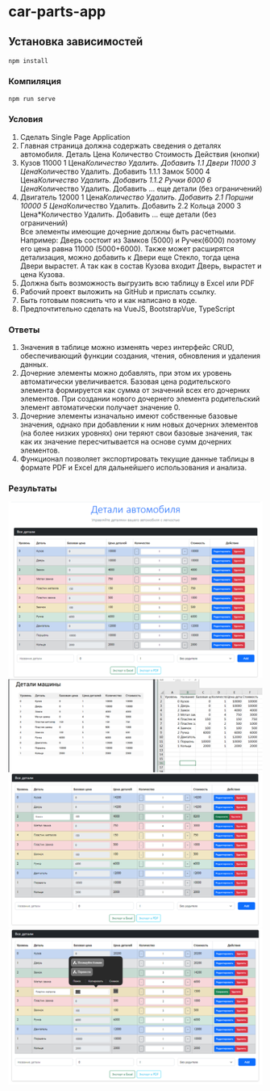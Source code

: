 # car-parts-app
## Установка зависимостей
```
npm install
```
### Компиляция
```
npm run serve
```
### Условия
 1. Сделать Single Page Application
2. Главная страница должна содержать сведения о деталях автомобиля.
Деталь	Цена	Количество	Стоимость	Действия (кнопки)
1. Кузов	11000	1	Цена*Количество	Удалить. Добавить
1.1 Двери 	11000	3	Цена*Количество	Удалить. Добавить
1.1.1 Замок	5000	4	Цена*Количество	Удалить. Добавить
1.1.2 Ручки 	6000	6	Цена*Количество	Удалить. Добавить
… еще детали (без ограничений)				
2. Двигатель	12000	1	Цена*Количество	Удалить. Добавить
2.1 Поршни	10000	5	Цена*Количество	Удалить. Добавить
2.2 Кольца 	2000	3	Цена*Количество	Удалить. Добавить
… еще детали (без ограничений)				
 Все элементы имеющие дочерние должны быть расчетными. Например: Дверь состоит из Замков (5000) и Ручек(6000) поэтому его цена равна 11000 (5000+6000).
Также может расширятся детализация, можно добавить к Двери еще Стекло, тогда цена Двери вырастет. А так как в состав Кузова входит Дверь, вырастет и цена Кузова. 
3. Должна быть возможность выгрузить всю таблицу в Excel или PDF
4. Рабочий проект выложить на GitHub и прислать ссылку.
5. Быть готовым пояснить что и как написано в коде.
6. Предпочтительно сделать на VueJS, BootstrapVue, TypeScript 
### Ответы
1. Значения в таблице можно изменять через интерфейс CRUD, обеспечивающий функции создания, чтения, обновления и удаления данных.
2. Дочерние элементы можно добавлять, при этом их уровень автоматически увеличивается. Базовая цена родительского элемента формируется как сумма от значений всех его дочерних элементов. При создании нового дочернего элемента родительский элемент автоматически получает значение 0.
3. Дочерние элементы изначально имеют собственные базовые значения, однако при добавлении к ним новых дочерних элементов (на более низких уровнях) они теряют свои базовые значения, так как их значение пересчитывается на основе сумм дочерних элементов.
4. Функционал позволяет экспортировать текущие данные таблицы в формате PDF и Excel для дальнейшего использования и анализа.

### Результаты
![](images/1.png)
![](images/2.png)
![](images/3.png)
![](images/4.png)
